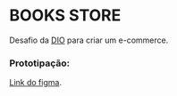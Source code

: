 # BOOKS STORE

Desafio da [DIO](https://www.dio.me/) para criar um e-commerce.


### Prototipação:
[Link do figma](https://www.figma.com/file/7mnHiGNJmV54lddRyQj2px/E-commerce-project?node-id=0%3A1).